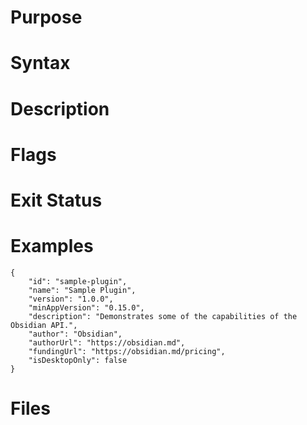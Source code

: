 # Purpose



# Syntax



# Description



# Flags



# Exit Status



# Examples

```
{
	"id": "sample-plugin",
	"name": "Sample Plugin",
	"version": "1.0.0",
	"minAppVersion": "0.15.0",
	"description": "Demonstrates some of the capabilities of the Obsidian API.",
	"author": "Obsidian",
	"authorUrl": "https://obsidian.md",
	"fundingUrl": "https://obsidian.md/pricing",
	"isDesktopOnly": false
}
```

# Files



